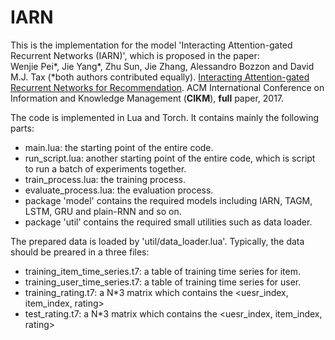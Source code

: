 # IARN
This is the implementation for the model 'Interacting Attention-gated Recurrent Networks (IARN)', which is proposed in the paper:   
Wenjie Pei\*, Jie Yang\*, Zhu Sun, Jie Zhang, Alessandro Bozzon and David M.J. Tax (\*both authors contributed equally).
[Interacting Attention-gated Recurrent Networks for Recommendation](https://dl.acm.org/citation.cfm?id=3133005).
ACM International Conference on Information and Knowledge Management (__CIKM__), __full__ paper, 2017.

The code is implemented in Lua and Torch. It contains mainly the following parts:  
* main.lua:   the starting point of the entire code. 
* run_script.lua: another starting point of the entire code, which is script to run a batch of experiments together.
* train_process.lua: the training process.
* evaluate_process.lua: the evaluation process. 
* package 'model' contains the required models including IARN, TAGM, LSTM, GRU and plain-RNN and so on. 
* package 'util' contains the required small utilities such as data loader. 


The prepared data is loaded by 'util/data_loader.lua'. Typically, the data should be preared in a three files:
* training_item_time_series.t7: a table of training time series for item.
* training_user_time_series.t7: a table of training time series for user.
* training_rating.t7: a N*3 matrix which contains the <uesr_index, item_index, rating>
* test_rating.t7: a N*3 matrix which contains the <uesr_index, item_index, rating>


